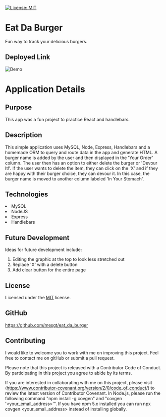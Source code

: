 [![License: MIT](https://img.shields.io/badge/License-MIT-yellow.svg)](https://opensource.org/licenses/MIT)

# Eat Da Burger

Fun way to track your delicious burgers.


## Deployed Link



![Demo](./public/assets/images/fullBurgerApp.gif)

# Application Details

## Purpose

This app was a fun project to practice React and handlebars.


## Description 
This simple application uses MySQL, Node, Express, Handlebars and a homemade ORM to query and route data in the app and generate HTML. A burger name is added by the user and then displayed in the 'Your Order' column. The user then has an option to either delete the burger or 'Devour It!'. If the user wants to delete the item, they can click on the 'X' and if they are happy with their burger choice, they can devour it. In this case, the burger name is moved to another column labeled 'In Your Stomach'.  


## Technologies

<li>MySQL</li>
<li>NodeJS</li>
<li>Express</li>
<li>Handlebars</li>


## Future Development

Ideas for future development include:
1. Editing the graphic at the top to look less stretched out
2. Replace 'X' with a delete button
3. Add clear button for the entire page


## License

Licensed under the [MIT](https://opensource.org/licenses/MIT) license.

## GitHub

https://github.com/mesgt/eat_da_burger


## Contributing

I would like to welcome you to work with me on improving this project. Feel free to contact me on gitHub or submit a pull request.

Please note that this project is released with a Contributor Code of Conduct. 
By participating in this project you agree to abide by its terms. 

If you are interested in collaborating with me on this project, please visit (https://www.contributor-covenant.org/version/2/0/code_of_conduct/) to review the latest version of Contributor Covenant. In Node.js, please run the following command "npm install -g covgen" and "covgen '<your_email_address>'". If you have npm 5.x installed you can run npx covgen <your_email_address> instead of installing globally.
